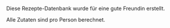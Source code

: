Diese Rezepte-Datenbank wurde für eine gute Freundin erstellt. 


Alle Zutaten sind pro Person berechnet.


